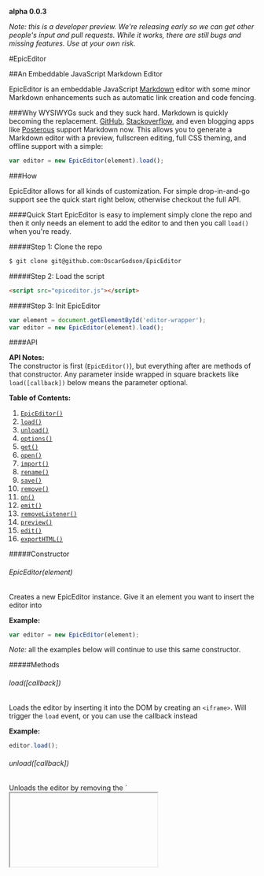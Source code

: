 **alpha 0.0.3**

_Note: this is a developer preview. We're releasing early so we can get other people's input and pull requests. While it works, there are still bugs and missing features. Use at your own risk._

#EpicEditor 

##An Embeddable JavaScript Markdown Editor

EpicEditor is an embeddable JavaScript [Markdown](http://daringfireball.net/projects/markdown/) editor with some minor Markdown enhancements such as automatic link creation and code fencing.

###Why
WYSIWYGs suck and they suck hard. Markdown is quickly becoming the replacement. [GitHub](http://github.com), [Stackoverflow](http://stackoverflow.com), and even blogging apps like [Posterous](http://posterous.com) support Markdown now. This allows you to generate a Markdown editor with a preview, fullscreen editing, full CSS theming, and offline support with a simple:

```javascript
var editor = new EpicEditor(element).load();
```

###How

EpicEditor allows for all kinds of customization. For simple drop-in-and-go support see the quick start right below, otherwise checkout the full API.

####Quick Start
EpicEditor is easy to implement simply clone the repo and then it only needs an element to add the editor to and then you call `load()` when you're ready.

#####Step 1: Clone the repo

```bash
$ git clone git@github.com:OscarGodson/EpicEditor
```

#####Step 2: Load the script

```html
<script src="epiceditor.js"></script>
```

#####Step 3: Init EpicEditor

```javascript
var element = document.getElementById('editor-wrapper');
var editor = new EpicEditor(element).load();
```

####API

**API Notes:**  
The constructor is first (`EpicEditor()`), but everything after are methods of that constructor. Any parameter inside wrapped in square brackets like `load([callback])` below means the parameter optional.

**Table of Contents:**

<ol>
  <li><a href="#api-epiceditor"><code>EpicEditor()</code></a></li>
  <li><a href="#api-load"><code>load()</code></a></li>
  <li><a href="#api-unload"><code>unload()</code></a></li>
  <li><a href="#api-options"><code>options()</code></a></li>
  <li><a href="#api-get"><code>get()</code></a></li>
  <li><a href="#api-open"><code>open()</code></a></li>
  <li><a href="#api-import"><code>import()</code></a></li>
  <li><a href="#api-rename"><code>rename()</code></a></li>
  <li><a href="#api-save"><code>save()</code></a></li>
  <li><a href="#api-remove"><code>remove()</code></a></li>
  <li><a href="#api-on"><code>on()</code></a></li>
  <li><a href="#api-emit"><code>emit()</code></a></li>
  <li><a href="#api-removeListener"><code>removeListener()</code></a></li>
  <li><a href="#api-preview"><code>preview()</code></a></li>
  <li><a href="#api-edit"><code>edit()</code></a></li>
  <li><a href="#api-exportHTML"><code>exportHTML()</code></a></li>
</ol>

#####Constructor

<h6 id="api-epiceditor">EpicEditor(<em>element</em>)</h6>

Creates a new EpicEditor instance. Give it an element you want to insert the editor into

**Example:**

```javascript
var editor = new EpicEditor(element);
```

_Note:_ all the examples below will continue to use this same constructor.

#####Methods

<h6 id="api-load">load([<em>callback</em>])</h6>

Loads the editor by inserting it into the DOM by creating an `<iframe>`. Will trigger the `load` event, or you can use the callback instead

**Example:**

```javascript
editor.load();
```

<h6 id="api-unload">unload([<em>callback</em>])</h6>
Unloads the editor by removing the `<iframe>`, but will keep any options you set and file contents so you can easily call `.load()` again. Will trigger the `unload` event, or you can use the callback instead.

**Example:**

```javascript
editor.unload();
```

<h6 id="api-options">options(<em>options</em>)</h6>
Lets you set options for the editor. The example below has all the options available currently.


- `basePath`: The base path of the directory containing the `/themes`, `/images`, etc. It's `epiceditor` by default. _Don't add a trailing slash!_.

- `file.name`: If no file exists with this name a new one will be made, otherwise the existing will be opened.

- `file.defaultContent`: The content to show if no content exists for that file.

- `themes.editor`: The theme for the editor which is a textarea inside of an iframe.

- `themes.preview`: The theme for the previewer which is a div of content inside of an iframe.

- `focusOnLoad`: Will focus on the editor on load. It's `false</code> by default.`

**Example:**

```javascript
editor.options({
  file:{
    name:'example',
    defaultContent:'Write text in here!'
  },
  themes:{
    editor:'/css/epiceditor/editor-custom.css',
    preview:'/css/epiceditor/preview-custom.css'
  },
  focusOnLoad:true
}).load();
```

<h6 id="api-get">get(<em>element</em>)</h6>
Will grab an element of the editor for easy DOM manipulation inside of the editor.

- `'document'`: Returns the iframe element.
- `'body'`: Returns the iframe's inner `<body>` element.
- `'editor'`: Returns the editor which is a `<textarea>`.
- `'previewer'`: Returns the previewer element which is a `<div>`.
- `'wrapper'`: Returns the wrapping `<div>` containing everything inside the `<iframe>`.

**Example:**

```javascript
someBtn.onclick = function(){
  console.log(ee.get('editor').value); //Would return the editor's content
}
```

<h6 id="api-open">open(<em>filename</em>)</h6>
Opens a file into the editor.

**Example:**

```javascript
openFileBtn.onclick = function(){
  ee.open('some-file'); //Open a file when the user clicks this button
}
```

<h6 id="api-import">import(<em>filename</em>,[<em>content</em>])</h6>
Imports a string of markdown into a file. If the file already exists, it will be overwritten. Useful if you want to inject a bunch of content via AJAX.

**Example:**

```javascript
importFileBtn.onclick = function(){
  ee.import('some-file',"#Imported markdown\nFancy, huh?"); //Imports a file when the user clicks this button
}
```

<h6 id="api-rename">rename(<em>oldName</em>,<em>newName</em>)</h6>
Renames a file.

**Example:**

```javascript
renameFileBtn.onclick = function(){
  var newName = prompt('What do you want to rename this file to?');
  ee.rename('old-filename',newName); //Prompts a user and renames a file on button click
}
```

<h6 id="api-save">save()</h6>
Manually save a file. EpicEditor will save on keyup by default but if you are inserting content via ajax for example, this is useful.

**Example:**

```javascript
saveFileBtn.onclick = function(){
  ee.save();
}
```

<h6 id="api-remove">remove(<em>name</em>)</h6>
Deletes a file.

**Example:**

```javascript
removeFileBtn.onclick = function(){
  ee.remove('some-file');
}
```

<h6 id="api-on">on(<em>event</em>,<em>handler</em>)</h6>
Sets up an event handler (callback) for a specified event. For all event types, see the <a href="#events">Events</a> section below.

**Example:**

```javascript
ee.on('unload',function(){
  console.log('Editor was removed');
});
```

<h6 id="api-emit">emit(<em>event</em>)</h6>
Sets off an event manually. Like jQuery's `.trigger()`

**Example:**

```javascript
ee.emit('unload'); //Would trigger the above handler
```

<h6 id="api-removeListener">removeListener(<em>event</em>,[<em>handler</em>])</h6>

Allows you to remove all listeners for an event, or just the specified one.

**Example:**

```javascript
ee.removeListener('unload'); //The handler above would no longer fire
```

<h6 id="api-preview">preview()</h6>
Will put the editor into preview mode.

**Example:**

```javascript
previewBtn.onclick = function(){
  ee.preview();
}
```

<h6 id="api-edit">edit()</h6>
Will put the editor into edit mode.

**Example:**

```javascript
editBtn.onclick = function(){
  ee.edit();
}
```

<h6 id="api-exportHTML">exportHTML()</h6>
Will return the generated HTML from the Markdown that you see in the preview mode. Useful to saving content to a database.

**Example:**

```javascript
syncWithServerBtn.onclick = function(){
  var theHTML = ee.exportHTML();
  saveToServerAjaxCall('/save',{data:theHTML},function(){
    console.log('data was saved to a db');
  });
}
```

<h5 id="events">Events</h5>

<h6 id="">load</h6>
Fires when the editor is loaded via `.load()`.

<h6 id="">unload</h6>
Fires when the editor is unloaded via `.unload()`.

<h6 id="">preview</h6>
Fires when the user clicks the preview button, or when `.preview()` is called.

<h6 id="">edit</h6>
Fires when the user clicks the edit button, or when `.edit()` is called.

<h6 id="">save</h6>
Fires when the file is saved automatically by EpicEditor, or when `.save()` is called.

<h6 id="">open</h6>
Fires when the file is opened on load automatically by EpicEditor, or when `.open()` is called.

####Theming

Theming involves two parts; each are optional. There is an `editor` and `preview` theme for each instance of an editor and these themes reside in `/themes/editor` and `/themes/preview`. The editor involves just a `<textarea>` and the `#utilbar` (the thing with the preview/edit andn fullscreen buttons). The preview is just a `<div>` with the generated HTML inside. All HTML for each editor is in an `<iframe>` so there is no need to worry about breaking the page you're embedding this on with similar class names or anything.

The HTML of a generated editor (excluding any content) looks like this:

```html
<div class="epiceditor-wrapper epiceditor-edit-mode">
  <div class="epiceditor-utilbar">
    <img width="16" src="epiceditor/images/preview.png" class="epiceditor-toggle-btn">
    <img width="16" src="epiceditor/images/fullscreen.png" class="epiceditor-fullscreen-btn">
  </div>
  <div class="epiceditor-editor">
    <textarea class="epiceditor-textarea"></textarea>
  </div>
  <div class="epiceditor-preview"></div>
</div>
```

###Who

[Oscar Godson](http://twitter.com/oscargodson) (me!), created EpicEditor with help from [Adam Bickford](http://twitter.com/adam_bickford). With many thanks to John Fraser (_site is no longer up_) for his [Showdown.js](https://github.com/coreyti/showdown) script and [John Gruber](http://daringfireball.net/) for [Markdown](http://daringfireball.net/projects/markdown/). Also, [Isaac Z. Schlueter](http://blog.izs.me) for his port of [GitHub Flavored Markdown](https://github.com/isaacs/github-flavored-markdown) which I [forked](https://github.com/oscargodson/github-flavored-markdown).</p>
</div>